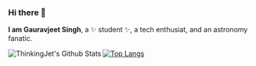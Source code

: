 ### Hi there 👋

**I am Gauravjeet Singh**, a ✨ student ✨, a tech enthusiat, and an astronomy fanatic.

<img align="left" alt="ThinkingJet's Github Stats" src="https://github-readme-stats.vercel.app/api?username=ThinkingJet&show_icons=true&theme=radical"/>

[![Top Langs](https://github-readme-stats.vercel.app/api/top-langs/?username=ThinkingJet&layout=compact)](https://github.com/ThinkingJet/github-readme-stats)






<!--  
because its `README.md` (this file) appears on your GitHub profile.

  
Here are some ideas to get you started:

- 🔭 I’m currently working on ...
- 🌱 I’m currently learning ...
- 👯 I’m looking to collaborate on ...
- 🤔 I’m looking for help with ...
- 💬 Ask me about ...
- 📫 How to reach me: ...
- 😄 Pronouns: ...
- ⚡ Fun fact: ...
-->
